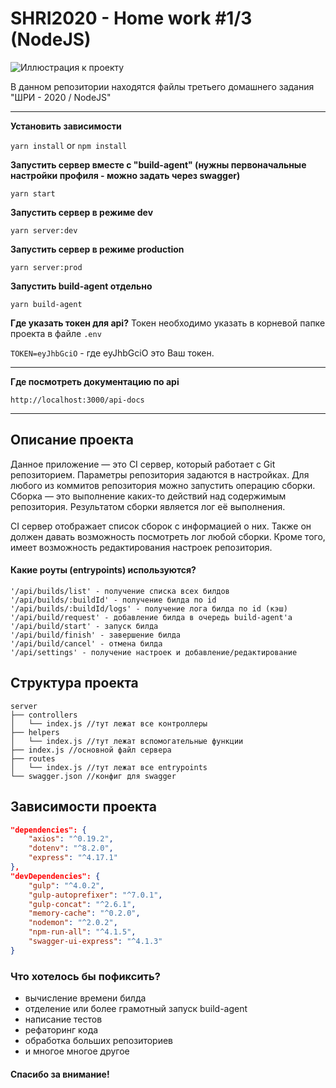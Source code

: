 # SHRI2020 - Home work #1/3 (NodeJS)

![Иллюстрация к проекту](https://github.com/bemdev/hw-shri-2020-1/with-server/build/images/ci-server.jpg)

В данном репозитории находятся файлы третьего домашнего задания "ШРИ - 2020 / NodeJS"

___
**Установить зависимости**

`yarn install` or `npm install`

**Запустить сервер вместе с "build-agent" (нужны первоначальные настройки профиля - можно задать через swagger)**

`yarn start`

**Запустить сервер в режиме dev**

`yarn server:dev`

**Запустить сервер в режиме production**

`yarn server:prod`

**Запустить build-agent отдельно**

`yarn build-agent`

**Где указать токен для api?**
Токен необходимо указать в корневой папке проекта в файле `.env`

`TOKEN=eyJhbGciO` - где eyJhbGciO это Ваш токен.
___

**Где посмотреть документацию по api**

`http://localhost:3000/api-docs`

___

## Описание проекта
Данное приложение — это CI сервер, который работает с Git репозиторием. Параметры репозитория задаются в настройках.
Для любого из коммитов репозитория можно запустить операцию сборки. Сборка — это выполнение каких-то действий над содержимым репозитория. Результатом сборки является лог её выполнения.

CI сервер отображает список сборок с информацией о них. Также он должен давать возможность посмотреть лог любой сборки. Кроме того, имеет возможность редактирования настроек репозитория.

#### Какие роуты (entrypoints) используются?
```
'/api/builds/list' - получение списка всех билдов
'/api/builds/:buildId' - получение билда по id
'/api/builds/:buildId/logs' - получение лога билда по id (кэш)
'/api/build/request' - добавление билда в очередь build-agent'а
'/api/build/start' - запуск билда
'/api/build/finish' - завершение билда
'/api/build/cancel' - отмена билда
'/api/settings' - получение настроек и добавление/редактирование
```
## Структура проекта
```
server
├── controllers
│   └── index.js //тут лежат все контроллеры
├── helpers
│   └── index.js //тут лежат вспомогательные функции
├── index.js //основной файл сервера
├── routes
│   └── index.js //тут лежат все entrypoints
└── swagger.json //конфиг для swagger
```

## Зависимости проекта

```json
"dependencies": {
    "axios": "^0.19.2",
    "dotenv": "^8.2.0",
    "express": "^4.17.1"
},
"devDependencies": {
    "gulp": "^4.0.2",
    "gulp-autoprefixer": "^7.0.1",
    "gulp-concat": "^2.6.1",
    "memory-cache": "^0.2.0",
    "nodemon": "^2.0.2",
    "npm-run-all": "^4.1.5",
    "swagger-ui-express": "^4.1.3"
}
```

### Что хотелось бы пофиксить?
- вычисление времени билда
- отделение или более грамотный запуск build-agent
- написание тестов
- рефаторинг кода
- обработка больших репозиториев
- и многое многое другое

#### Спасибо за внимание!